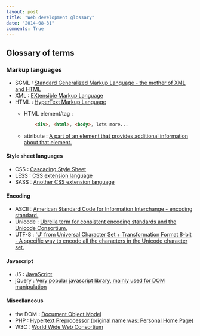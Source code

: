 ```yaml
---
layout: post
title: "Web development glossary"
date: "2014-08-31"
comments: True
---
```


## Glossary of terms


### Markup languages

- SGML : [Standard Generalized Markup Language - the mother of XML and HTML](http://en.wikipedia.org/wiki/Standard_Generalized_Markup_Language#XML)
- XML : [EXtensible Markup Language](http://www.htmlgoodies.com/beyond/xml/article.php/3473531)
- HTML : [HyperText Markup Language](http://en.wikipedia.org/wiki/HTML)
    - HTML element/tag :

      ```html
          <div>, <html>, <body>, lots more...
      ```
    - attribute : [A part of an element that provides additional information about that element.](http://www.w3schools.com/html/html_attributes.asp)

#### Style sheet languages

- CSS : [Cascading Style Sheet](http://www.w3.org/Style/CSS/Overview.en.html)
- LESS : [CSS extension language ](http://lesscss.org/)
- SASS : [Another CSS extension language](http://sass-lang.com/)

#### Encoding

- ASCII : [American Standard Code for Information Interchange - encoding standard.](http://www.computerhope.com/jargon/a/ascii.htm)
- Unicode : [Ubrella term for consistent encoding standards and the Unicode Consortium.](http://www.unicode.org/standard/WhatIsUnicode.html)
- UTF-8 : ['U' from Universal Character Set + Transformation Format 8-bit - A specific way to encode all the characters in the Unicode character set.](http://en.wikipedia.org/wiki/UTF-8)

#### Javascript

- JS : [JavaScript](http://en.wikipedia.org/wiki/JavaScript)
- jQuery : [Very popular javascript library, mainly used for DOM manipulation](http://jquery.com/)


#### Miscellaneous

- the DOM : [Document Object Model](http://css-tricks.com/dom/)
- PHP : [Hypertext Preprocessor (original name was: Personal Home Page)](http://en.wikipedia.org/wiki/PHP)
- W3C : [World Wide Web Consortium](http://webdesign.about.com/od/w3c/a/what_is_w3c.htm)

